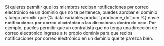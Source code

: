 Si quieres permitir que los miembros reciban notificaciones por correo electrónico en un dominio que no te pertenece, puedes aprobar el dominio y luego permitir que {% data variables.product.prodname_dotcom %} envíe notificaciones por correo electrónico a las direcciones dentro de este. Por ejemplo, puedes permitir que un contratista que no tenga una dirección de correo electrónico ingrese a tu propio dominio para que reciba notificaciones por correo electrónico en un dominio que te parezca bien.
